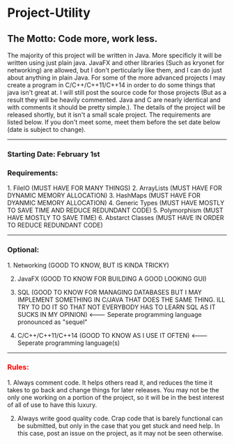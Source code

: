 # Project-Utility

<h2>The Motto: Code more, work less.</h2>

The majority of this project will be written in Java. More specificly it will be written using just plain java. JavaFX and other libraries (Such as kryonet for networking) are allowed, but I don't perticularly like them, and I can do just about anything in plain Java. For some of the more advanced projects I may create a program in C/C++/C++11/C++14 in order to do some things that java isn't great at. I will still post the source code for those projects (But as a result they will be heavily commented. Java and C are nearly identical and with comments it should be pretty simple.). The details of the project will be released shortly, but it isn't a small scale project. The requirements are listed below. If you don't meet some, meet them before the set date below (date is subject to change).
<hr>

<h3>Starting Date: February 1st</h3>

<h3>Requirements:</h3>
1. FileIO (MUST HAVE FOR MANY THINGS)
2. ArrayLists (MUST HAVE FOR DYNAMIC MEMORY ALLOCATION)
3. HashMaps (MUST HAVE FOR DYANMIC MEMORY ALLOCATION)
4. Generic Types (MUST HAVE MOSTLY TO SAVE TIME AND REDUCE REDUNDANT CODE)
5. Polymorphism (MUST HAVE MOSTLY TO SAVE TIME)
6. Abstarct Classes (MUST HAVE IN ORDER TO REDUCE REDUNDANT CODE)
<hr>

<h3>Optional:</h3>
1. Networking (GOOD TO KNOW, BUT IS KINDA TRICKY)

2. JavaFX (GOOD TO KNOW FOR BUILDING A GOOD LOOKING GUI)

3. SQL (GOOD TO KNOW FOR MANAGING DATABASES BUT I MAY IMPLEMENT SOMETHING IN C/JAVA THAT DOES THE SAME THING. ILL TRY TO DO IT SO THAT NOT EVERYBODY HAS TO LEARN SQL AS IT SUCKS IN MY OPINION) <--- Seperate programming language pronounced as "sequel"

4. C/C++/C++11/C++14 (GOOD TO KNOW AS I USE IT OFTEN) <--- Seperate programming language(s)
<hr>

<h3><font color='red'>Rules:</font></h3>
1. Always comment code. It helps others read it, and reduces the time it takes to go back and change things for later releases. You may not be the only one working on a portion of the project, so it will be in the best interest of all of use to have this luxury.

2. Always write good quality code. Crap code that is barely functional can be submitted, but only in the case that you get stuck and need help. In this case, post an issue on the project, as it may not be seen otherwise.
